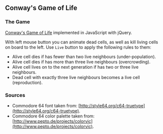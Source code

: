 ## Conway's Game of Life
### The Game
[Conway's Game of Life](http://en.wikipedia.org/wiki/Conway%27s_Game_of_Life) implemented in JavaScript with jQuery.

With left mouse button you can animate dead cells, as well as kill living cells on board to the left. Use `Live` button to apply the following rules to them:

* Alive cell dies if has fewer than two live neighbours (under-population).
* Alive cell dies if has more than three live neighbours (overcrowding).
* Alive cell lives on to the next generation if has two or three live neighbours.
* Dead cell with exactly three live neighbours becomes a live cell (reproduction).

### Sources

* Commodore 64 font taken from: [http://style64.org/c64-truetype](http://style64.org/c64-truetype).
* Commodore 64 color palette taken from: [http://www.pepto.de/projects/colorvic](http://www.pepto.de/projects/colorvic).
